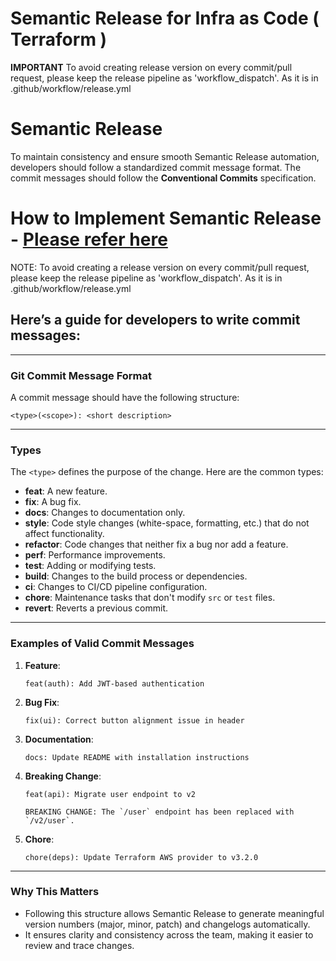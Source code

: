 # Semantic Release for Infra as Code ( Terraform )

**IMPORTANT**
To avoid creating release version on every commit/pull request, please keep the release pipeline as 'workflow_dispatch'. As it is in .github/workflow/release.yml


# Semantic Release

To maintain consistency and ensure smooth Semantic Release automation, developers should follow a standardized commit message format. The commit messages should follow the **Conventional Commits** specification.


# How to Implement Semantic Release - [Please refer here](https://github.com/TheSolutionArchitect/github-actions-shared-workflows/blob/main/release-pipeline-setup.md)

NOTE: To avoid creating a release version on every commit/pull request, please keep the release pipeline as 'workflow_dispatch'. As it is in .github/workflow/release.yml

## Here’s a guide for developers to write commit messages:

---

### **Git Commit Message Format**

A commit message should have the following structure:

```
<type>(<scope>): <short description>
```

---

### **Types**
The `<type>` defines the purpose of the change. Here are the common types:

- **feat**: A new feature.
- **fix**: A bug fix.
- **docs**: Changes to documentation only.
- **style**: Code style changes (white-space, formatting, etc.) that do not affect functionality.
- **refactor**: Code changes that neither fix a bug nor add a feature.
- **perf**: Performance improvements.
- **test**: Adding or modifying tests.
- **build**: Changes to the build process or dependencies.
- **ci**: Changes to CI/CD pipeline configuration.
- **chore**: Maintenance tasks that don't modify `src` or `test` files.
- **revert**: Reverts a previous commit.

---

### **Examples of Valid Commit Messages**

1. **Feature**:
   ```
   feat(auth): Add JWT-based authentication
   ```

2. **Bug Fix**:
   ```
   fix(ui): Correct button alignment issue in header
   ```

3. **Documentation**:
   ```
   docs: Update README with installation instructions
   ```

4. **Breaking Change**:
   ```
   feat(api): Migrate user endpoint to v2

   BREAKING CHANGE: The `/user` endpoint has been replaced with `/v2/user`.
   ```

5. **Chore**:
   ```
   chore(deps): Update Terraform AWS provider to v3.2.0
   ```

---

### **Why This Matters**
- Following this structure allows Semantic Release to generate meaningful version numbers (major, minor, patch) and changelogs automatically.
- It ensures clarity and consistency across the team, making it easier to review and trace changes.
